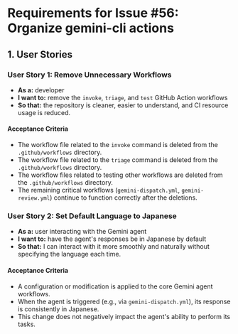 # Requirements for Issue #56: Organize gemini-cli actions

## 1. User Stories

### User Story 1: Remove Unnecessary Workflows

- **As a:** developer
- **I want to:** remove the `invoke`, `triage`, and `test` GitHub Action workflows
- **So that:** the repository is cleaner, easier to understand, and CI resource usage is reduced.

#### Acceptance Criteria

- The workflow file related to the `invoke` command is deleted from the `.github/workflows` directory.
- The workflow file related to the `triage` command is deleted from the `.github/workflows` directory.
- The workflow files related to testing other workflows are deleted from the `.github/workflows` directory.
- The remaining critical workflows (`gemini-dispatch.yml`, `gemini-review.yml`) continue to function correctly after the deletions.

### User Story 2: Set Default Language to Japanese

- **As a:** user interacting with the Gemini agent
- **I want to:** have the agent's responses be in Japanese by default
- **So that:** I can interact with it more smoothly and naturally without specifying the language each time.

#### Acceptance Criteria

- A configuration or modification is applied to the core Gemini agent workflows.
- When the agent is triggered (e.g., via `gemini-dispatch.yml`), its response is consistently in Japanese.
- This change does not negatively impact the agent's ability to perform its tasks.
